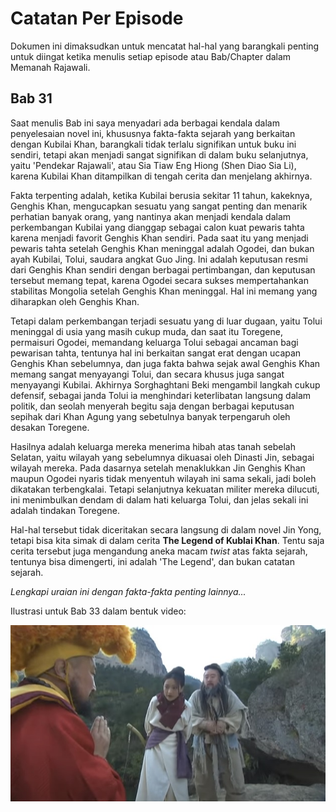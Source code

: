 # Catatan Per Episode

Dokumen ini dimaksudkan untuk mencatat hal-hal yang barangkali penting untuk diingat ketika menulis
setiap episode atau Bab/Chapter dalam Memanah Rajawali.

## Bab 31

Saat menulis Bab ini saya menyadari ada berbagai kendala dalam penyelesaian novel ini, khususnya fakta-fakta 
sejarah yang berkaitan dengan Kubilai Khan, barangkali tidak terlalu signifikan untuk buku ini sendiri, tetapi 
akan menjadi sangat signifikan di dalam buku selanjutnya, yaitu 'Pendekar Rajawali', atau Sia Tiaw Eng Hiong
(Shen Diao Sia Li), karena Kubilai Khan ditampilkan di tengah cerita dan menjelang akhirnya.

Fakta terpenting adalah, ketika Kubilai berusia sekitar 11 tahun, kakeknya, Genghis Khan, mengucapkan sesuatu
yang sangat penting dan menarik perhatian banyak orang, yang nantinya akan menjadi kendala dalam perkembangan
Kubilai yang dianggap sebagai calon kuat pewaris tahta karena menjadi favorit Genghis Khan sendiri. Pada saat 
itu yang menjadi pewaris tahta setelah Genghis Khan meninggal adalah Ogodei, dan bukan ayah Kubilai, Tolui,
saudara angkat Guo Jing. Ini adalah keputusan resmi dari Genghis Khan sendiri dengan berbagai pertimbangan,
dan keputusan tersebut memang tepat, karena Ogodei secara sukses mempertahankan stabilitas Mongolia setelah 
Genghis Khan meninggal. Hal ini memang yang diharapkan oleh Genghis Khan.

Tetapi dalam perkembangan terjadi sesuatu yang di luar dugaan, yaitu Tolui meninggal di usia yang masih cukup muda,
dan saat itu Toregene, permaisuri Ogodei, memandang keluarga Tolui sebagai ancaman bagi pewarisan tahta, tentunya 
hal ini berkaitan sangat erat dengan ucapan Genghis Khan sebelumnya, dan juga fakta bahwa sejak awal Genghis Khan 
memang sangat menyayangi Tolui, dan secara khusus juga sangat menyayangi Kubilai. Akhirnya Sorghaghtani Beki 
mengambil langkah cukup defensif, sebagai janda Tolui ia menghindari keterlibatan langsung dalam politik, dan 
seolah menyerah begitu saja dengan berbagai keputusan sepihak dari Khan Agung yang sebetulnya banyak terpengaruh 
oleh desakan Toregene.

Hasilnya adalah keluarga mereka menerima hibah atas tanah sebelah Selatan, yaitu wilayah yang sebelumnya dikuasai oleh 
Dinasti Jin, sebagai wilayah mereka. Pada dasarnya setelah menaklukkan Jin Genghis Khan maupun Ogodei nyaris tidak 
menyentuh wilayah ini sama sekali, jadi boleh dikatakan terbengkalai. Tetapi selanjutnya kekuatan militer mereka 
dilucuti, ini menimbulkan dendam di dalam hati keluarga Tolui, dan jelas sekali ini adalah tindakan Toregene.

Hal-hal tersebut tidak diceritakan secara langsung di dalam novel Jin Yong, tetapi bisa kita simak di dalam cerita
**The Legend of Kublai Khan**. Tentu saja cerita tersebut juga mengandung aneka macam _twist_ atas fakta sejarah,
tentunya bisa dimengerti, ini adalah 'The Legend', dan bukan catatan sejarah.

_Lengkapi uraian ini dengan fakta-fakta penting lainnya..._


Ilustrasi untuk Bab 33 dalam bentuk video:

[![Shangren Ling Zhi dan Huang Rong](images/lingzhi-dan-huang-rong.jpg)](https://youtube.com/clip/UgkxTkM7TIoTl7lpaYqqKuG0xDUM9pJ0rHbV)

